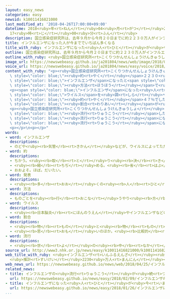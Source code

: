 ```yaml
---
layout: easy_news
categories: easy
newsid: k10011416821000
last_modified_at: '2018-04-26T17:00:00+09:00'
datetime: 2018<ruby>年<rt>ねん</rt></ruby>04<ruby>月<rt>がつ</rt></ruby>26<ruby>日<rt>にち</rt></ruby>
  17<ruby>時<rt>じ</rt></ruby>00<ruby>分<rt>ふん</rt></ruby>
description: 国立感染症研究所は、去年９月から今月２０日までに約２２３０万人がインフルエンザになったと発表しました。
title: インフルエンザになった人が今まででいちばん多くなる
title_with_ruby: インフルエンザになった<ruby>人<rt>ひと</rt></ruby>が<ruby>今<rt>いま</rt></ruby>まででいちばん<ruby>多<rt>おお</rt></ruby>くなる
outline: 国立感染症研究所は、去年９月から今月２０日までに約２２３０万人がインフルエンザになったと発表しました。
outline_with_ruby: <ruby>国立感染症研究所<rt>こくりつかんせんしょうけんきゅうしょ</rt></ruby>は、<ruby>去年<rt>きょねん</rt></ruby>９<ruby>月<rt>がつ</rt></ruby>から<ruby>今月<rt>こんげつ</rt></ruby><ruby>２０日<rt>はつか</rt></ruby>までに<ruby>約<rt>やく</rt></ruby>２２３０<ruby>万<rt>まん</rt></ruby><ruby>人<rt>にん</rt></ruby>がインフルエンザになったと<ruby>発表<rt>はっぴょう</rt></ruby>しました。
image_url: https://newswebeasy.github.io/ja201804/news/web/image/2018/04/25/K10011416821_1804251435_1804251617_01_02.jpg
voice_url: https://newswebeasy.github.io/ja201804/news/easy/voice/2018/04/26/k10011416821000.mp4
content_with_ruby: "<p><ruby>国立感染症研究所<rt>こくりつかんせんしょうけんきゅうしょ</rt></ruby>は、<ruby>去年<rt>きょねん</rt></ruby>９<ruby>月<rt>がつ</rt></ruby>から<ruby>今月<rt>こんげつ</rt></ruby><ruby>２０日<rt>はつか</rt></ruby>までに<span\
  \ style=\"color: blue;\"><ruby>約<rt>やく</rt></ruby></span>２２３０<ruby>万<rt>まん</rt></ruby><ruby>人<rt>にん</rt></ruby>が<span\
  \ style=\"color: blue;\">インフルエンザ</span>になったと<span style=\"color: blue;\"><ruby>発表<rt>はっぴょう</rt></ruby></span>しました。<ruby>同<rt>おな</rt></ruby>じ<span\
  \ style=\"color: blue;\"><ruby>方法<rt>ほうほう</rt></ruby></span>で<ruby>調<rt>しら</rt></ruby>べている１２<ruby>年<rt>ねん</rt></ruby>の<ruby>間<rt>あいだ</rt></ruby>でいちばん<ruby>多<rt>おお</rt></ruby>くなりました。</p>\n\
  <p><span style=\"color: blue;\">インフルエンザ</span>になった<ruby>人<rt>ひと</rt></ruby>の<span\
  \ style=\"color: blue;\">ウイルス</span>を<ruby>調<rt>しら</rt></ruby>べると、Ｂ<ruby>型<rt>がた</rt></ruby>が<span\
  \ style=\"color: blue;\"><ruby>約<rt>やく</rt></ruby></span>４７％でした。<ruby>最近<rt>さいきん</rt></ruby>の５<ruby>年<rt>ねん</rt></ruby>でＢ<ruby>型<rt>がた</rt></ruby>の<span\
  \ style=\"color: blue;\"><ruby>割合<rt>わりあい</rt></ruby></span>が<ruby>最<rt>もっと</rt></ruby>も<ruby>高<rt>たか</rt></ruby>くなりました。</p>\n\
  <p><ruby>国立感染症研究所<rt>こくりつかんせんしょうけんきゅうしょ</rt></ruby>は「Ａ<ruby>型<rt>がた</rt></ruby>とＢ<ruby>型<rt>がた</rt></ruby>が<ruby>同<rt>おな</rt></ruby>じ<ruby>時<rt>とき</rt></ruby>に<span\
  \ style=\"color: blue;\"><ruby>流行<rt>りゅうこう</rt></ruby></span>したので、<ruby>大<rt>おお</rt></ruby>きな<span\
  \ style=\"color: blue;\"><ruby>流行<rt>りゅうこう</rt></ruby></span>になりました。とても<ruby>珍<rt>めずら</rt></ruby>しいのですが、アメリカや<ruby>中国<rt>ちゅうごく</rt></ruby>、アジアなど<ruby>世界<rt>せかい</rt></ruby>でも<ruby>大<rt>おお</rt></ruby>きな<span\
  \ style=\"color: blue;\"><ruby>流行<rt>りゅうこう</rt></ruby></span>になりました」と<ruby>話<rt>はな</rt></ruby>していました。</p>\n\
  <p></p>\n<p></p>"
words:
- word: インフルエンザ
  descriptions:
  - のどや<ruby><rb>気管</rb><rt>きかん</rt></ruby>などが、ウイルスによってただれる<ruby><rb>病気</rb><rt>びょうき</rt></ruby>。かぜに<ruby><rb>似</rb><rt>に</rt></ruby>ているが、<ruby><rb>高</rb><rt>たか</rt></ruby>い<ruby><rb>熱</rb><rt>ねつ</rt></ruby>が<ruby><rb>出</rb><rt>で</rt></ruby>て、うつりやすい。<ruby><rb>流行性感冒</rb><rt>りゅうこうせいかんぼう</rt></ruby>。<ruby><rb>流感</rb><rt>りゅうかん</rt></ruby>。
- word: 約
  descriptions:
  - ちかう。<ruby><rb>取</rb><rt>と</rt></ruby>り<ruby><rb>決</rb><rt>き</rt></ruby>める。
  - <ruby><rb>縮</rb><rt>ちぢ</rt></ruby>める。<ruby><rb>省</rb><rt>はぶ</rt></ruby>く。<ruby><rb>簡単</rb><rt>かんたん</rt></ruby>にする。
  - おおよそ。ほぼ。だいたい。
- word: 発表
  descriptions:
  - <ruby><rb>多</rb><rt>おお</rt></ruby>くの<ruby><rb>人</rb><rt>ひと</rt></ruby>に<ruby><rb>広</rb><rt>ひろ</rt></ruby>く<ruby><rb>知</rb><rt>し</rt></ruby>らせること。
- word: 方法
  descriptions:
  - ものごとを<ruby><rb>行</rb><rt>おこな</rt></ruby>うやり<ruby><rb>方</rb><rt>かた</rt></ruby>。しかた。
- word: ウイルス
  descriptions:
  - <ruby><rb>日本脳炎</rb><rt>にほんのうえん</rt></ruby>やインフルエンザなどの<ruby><rb>病気</rb><rt>びょうき</rt></ruby>を<ruby><rb>起</rb><rt>お</rt></ruby>こす、ふつうの<ruby><rb>顕微鏡</rb><rt>けんびきょう</rt></ruby>では<ruby><rb>見</rb><rt>み</rt></ruby>えないような、<ruby><rb>非常</rb><rt>ひじょう</rt></ruby>に<ruby><rb>小</rb><rt>ちい</rt></ruby>さな<ruby><rb>生物</rb><rt>せいぶつ</rt></ruby>。ビールス。
- word: 割合
  descriptions:
  - <ruby><rb>物</rb><rt>もの</rt></ruby>と<ruby><rb>物</rb><rt>もの</rt></ruby>との<ruby><rb>関係</rb><rt>かんけい</rt></ruby>を、<ruby><rb>数</rb><rt>かず</rt></ruby>で<ruby><rb>表</rb><rt>あらわ</rt></ruby>したもの。<ruby><rb>割</rb><rt>わり</rt></ruby>。<ruby><rb>率</rb><rt>りつ</rt></ruby>。<ruby><rb>歩合</rb><rt>ぶあい</rt></ruby>。
  - <ruby><rb>思</rb><rt>おも</rt></ruby>いのほか。<ruby><rb>比較的</rb><rt>ひかくてき</rt></ruby>。
- word: 流行
  descriptions:
  - <ruby><rb>世</rb><rt>よ</rt></ruby>の<ruby><rb>中</rb><rt>なか</rt></ruby>に<ruby><rb>広</rb><rt>ひろ</rt></ruby>くはやること。はやり。
source_url: http://www3.nhk.or.jp/news/easy/k10011416821000/k10011416821000.html
web_title_with_ruby: <ruby>インフルエンザ<rt>いんふるえんざ</rt></ruby><ruby>患者<rt>かんじゃ</rt></ruby>
  <ruby>推計<rt>すいけい</rt></ruby>2230<ruby>万人<rt>まんにん</rt></ruby><ruby>余<rt>よ</rt></ruby>「かつてない<ruby>大流行<rt>だいりゅうこう</rt></ruby>」に
web_news_url: https://newswebeasy.github.io/news/web/2018/04/25/インフルエンザ患者-推計2230万人余かつてない大流行に
related_news:
- title: インフルエンザの<ruby>流行<rt>りゅうこう</rt></ruby>が<ruby>続<rt>つづ</rt></ruby>いている　１<ruby>週間<rt>しゅうかん</rt></ruby>に２８２<ruby>万<rt>まん</rt></ruby><ruby>人<rt>にん</rt></ruby>
  url: https://newswebeasy.github.io/news/easy/2018/02/09/インフルエンザの流行が続いている-1週間に282万人
- title: インフルエンザになった<ruby>人<rt>ひと</rt></ruby>が<ruby>今<rt>いま</rt></ruby>まででいちばん<ruby>多<rt>おお</rt></ruby>くなる
  url: https://newswebeasy.github.io/news/easy/2018/01/26/インフルエンザになった人が今まででいちばん多くなる
...
```

